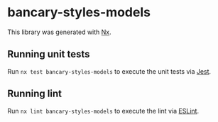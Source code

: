 # bancary-styles-models

This library was generated with [Nx](https://nx.dev).

## Running unit tests

Run `nx test bancary-styles-models` to execute the unit tests via [Jest](https://jestjs.io).

## Running lint

Run `nx lint bancary-styles-models` to execute the lint via [ESLint](https://eslint.org/).
